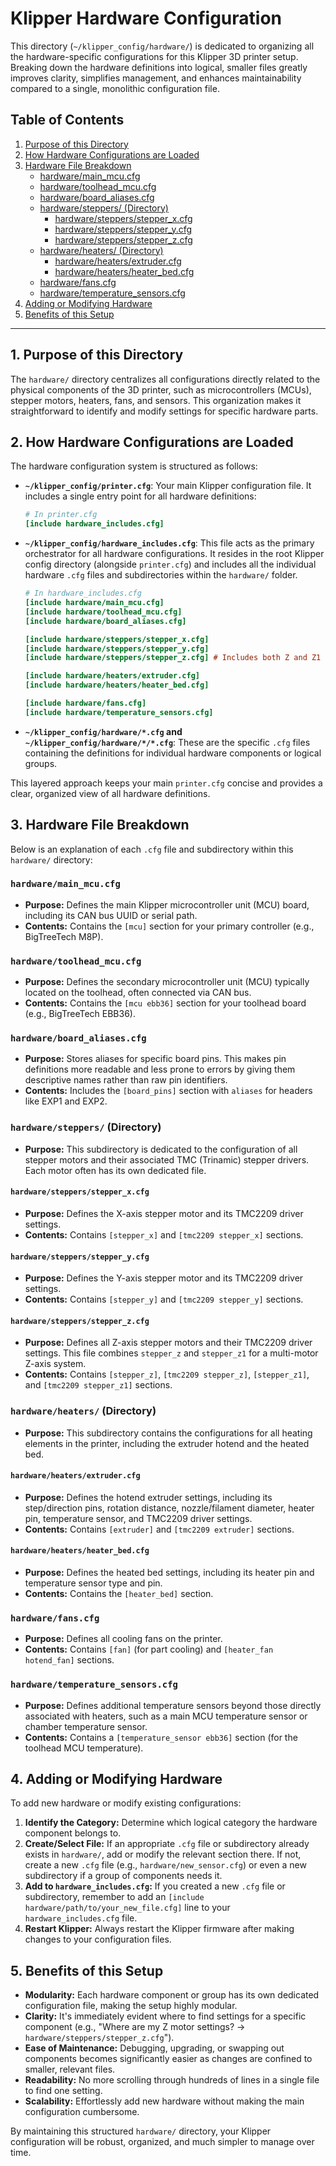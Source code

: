 # Klipper Hardware Configuration

This directory (`~/klipper_config/hardware/`) is dedicated to organizing all the hardware-specific configurations for this Klipper 3D printer setup. Breaking down the hardware definitions into logical, smaller files greatly improves clarity, simplifies management, and enhances maintainability compared to a single, monolithic configuration file.

## Table of Contents

1.  [Purpose of this Directory](#1-purpose-of-this-directory)
2.  [How Hardware Configurations are Loaded](#2-how-hardware-configurations-are-loaded)
3.  [Hardware File Breakdown](#3-hardware-file-breakdown)
    * [hardware/main_mcu.cfg](#hardwaremain_mcucfg)
    * [hardware/toolhead_mcu.cfg](#hardwaretoolhead_mcucfg)
    * [hardware/board_aliases.cfg](#hardwareboard_aliasescfg)
    * [hardware/steppers/ (Directory)](#hardwaresteppers-directory)
        * [hardware/steppers/stepper_x.cfg](#hardwaresteppersstepper_xcfg)
        * [hardware/steppers/stepper_y.cfg](#hardwaresteppersstepper_ycfg)
        * [hardware/steppers/stepper_z.cfg](#hardwaresteppersstepper_zcfg)
    * [hardware/heaters/ (Directory)](#hardwareheaters-directory)
        * [hardware/heaters/extruder.cfg](#hardwareheatersextrudercfg)
        * [hardware/heaters/heater_bed.cfg](#hardwareheatersheater_bedcfg)
    * [hardware/fans.cfg](#hardwarefanscfg)
    * [hardware/temperature_sensors.cfg](#hardwaretemperature_sensorscfg)
4.  [Adding or Modifying Hardware](#4-adding-or-modifying-hardware)
5.  [Benefits of this Setup](#5-benefits-of-this-setup)

---

## 1. Purpose of this Directory

The `hardware/` directory centralizes all configurations directly related to the physical components of the 3D printer, such as microcontrollers (MCUs), stepper motors, heaters, fans, and sensors. This organization makes it straightforward to identify and modify settings for specific hardware parts.

## 2. How Hardware Configurations are Loaded

The hardware configuration system is structured as follows:

* **`~/klipper_config/printer.cfg`**: Your main Klipper configuration file. It includes a single entry point for all hardware definitions:
    ```ini
    # In printer.cfg
    [include hardware_includes.cfg]
    ```
* **`~/klipper_config/hardware_includes.cfg`**: This file acts as the primary orchestrator for all hardware configurations. It resides in the root Klipper config directory (alongside `printer.cfg`) and includes all the individual hardware `.cfg` files and subdirectories within the `hardware/` folder.
    ```ini
    # In hardware_includes.cfg
    [include hardware/main_mcu.cfg]
    [include hardware/toolhead_mcu.cfg]
    [include hardware/board_aliases.cfg]

    [include hardware/steppers/stepper_x.cfg]
    [include hardware/steppers/stepper_y.cfg]
    [include hardware/steppers/stepper_z.cfg] # Includes both Z and Z1

    [include hardware/heaters/extruder.cfg]
    [include hardware/heaters/heater_bed.cfg]

    [include hardware/fans.cfg]
    [include hardware/temperature_sensors.cfg]
    ```
* **`~/klipper_config/hardware/*.cfg` and `~/klipper_config/hardware/*/*.cfg`**: These are the specific `.cfg` files containing the definitions for individual hardware components or logical groups.

This layered approach keeps your main `printer.cfg` concise and provides a clear, organized view of all hardware definitions.

## 3. Hardware File Breakdown

Below is an explanation of each `.cfg` file and subdirectory within this `hardware/` directory:

### `hardware/main_mcu.cfg`

* **Purpose:** Defines the main Klipper microcontroller unit (MCU) board, including its CAN bus UUID or serial path.
* **Contents:** Contains the `[mcu]` section for your primary controller (e.g., BigTreeTech M8P).

### `hardware/toolhead_mcu.cfg`

* **Purpose:** Defines the secondary microcontroller unit (MCU) typically located on the toolhead, often connected via CAN bus.
* **Contents:** Contains the `[mcu ebb36]` section for your toolhead board (e.g., BigTreeTech EBB36).

### `hardware/board_aliases.cfg`

* **Purpose:** Stores aliases for specific board pins. This makes pin definitions more readable and less prone to errors by giving them descriptive names rather than raw pin identifiers.
* **Contents:** Includes the `[board_pins]` section with `aliases` for headers like EXP1 and EXP2.

### `hardware/steppers/` (Directory)

* **Purpose:** This subdirectory is dedicated to the configuration of all stepper motors and their associated TMC (Trinamic) stepper drivers. Each motor often has its own dedicated file.

#### `hardware/steppers/stepper_x.cfg`

* **Purpose:** Defines the X-axis stepper motor and its TMC2209 driver settings.
* **Contents:** Contains `[stepper_x]` and `[tmc2209 stepper_x]` sections.

#### `hardware/steppers/stepper_y.cfg`

* **Purpose:** Defines the Y-axis stepper motor and its TMC2209 driver settings.
* **Contents:** Contains `[stepper_y]` and `[tmc2209 stepper_y]` sections.

#### `hardware/steppers/stepper_z.cfg`

* **Purpose:** Defines all Z-axis stepper motors and their TMC2209 driver settings. This file combines `stepper_z` and `stepper_z1` for a multi-motor Z-axis system.
* **Contents:** Contains `[stepper_z]`, `[tmc2209 stepper_z]`, `[stepper_z1]`, and `[tmc2209 stepper_z1]` sections.

### `hardware/heaters/` (Directory)

* **Purpose:** This subdirectory contains the configurations for all heating elements in the printer, including the extruder hotend and the heated bed.

#### `hardware/heaters/extruder.cfg`

* **Purpose:** Defines the hotend extruder settings, including its step/direction pins, rotation distance, nozzle/filament diameter, heater pin, temperature sensor, and TMC2209 driver settings.
* **Contents:** Contains `[extruder]` and `[tmc2209 extruder]` sections.

#### `hardware/heaters/heater_bed.cfg`

* **Purpose:** Defines the heated bed settings, including its heater pin and temperature sensor type and pin.
* **Contents:** Contains the `[heater_bed]` section.

### `hardware/fans.cfg`

* **Purpose:** Defines all cooling fans on the printer.
* **Contents:** Contains `[fan]` (for part cooling) and `[heater_fan hotend_fan]` sections.

### `hardware/temperature_sensors.cfg`

* **Purpose:** Defines additional temperature sensors beyond those directly associated with heaters, such as a main MCU temperature sensor or chamber temperature sensor.
* **Contents:** Contains a `[temperature_sensor ebb36]` section (for the toolhead MCU temperature).

## 4. Adding or Modifying Hardware

To add new hardware or modify existing configurations:

1.  **Identify the Category:** Determine which logical category the hardware component belongs to.
2.  **Create/Select File:** If an appropriate `.cfg` file or subdirectory already exists in `hardware/`, add or modify the relevant section there. If not, create a new `.cfg` file (e.g., `hardware/new_sensor.cfg`) or even a new subdirectory if a group of components needs it.
3.  **Add to `hardware_includes.cfg`:** If you created a new `.cfg` file or subdirectory, remember to add an `[include hardware/path/to/your_new_file.cfg]` line to your `hardware_includes.cfg` file.
4.  **Restart Klipper:** Always restart the Klipper firmware after making changes to your configuration files.

## 5. Benefits of this Setup

* **Modularity:** Each hardware component or group has its own dedicated configuration file, making the setup highly modular.
* **Clarity:** It's immediately evident where to find settings for a specific component (e.g., "Where are my Z motor settings? -> `hardware/steppers/stepper_z.cfg`").
* **Ease of Maintenance:** Debugging, upgrading, or swapping out components becomes significantly easier as changes are confined to smaller, relevant files.
* **Readability:** No more scrolling through hundreds of lines in a single file to find one setting.
* **Scalability:** Effortlessly add new hardware without making the main configuration cumbersome.

By maintaining this structured `hardware/` directory, your Klipper configuration will be robust, organized, and much simpler to manage over time.
